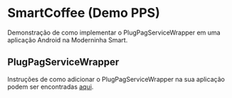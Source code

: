 # SmartCoffee (Demo PPS)

Demonstração de como implementar o PlugPagServiceWrapper em uma aplicação Android na Moderninha Smart.


## PlugPagServiceWrapper

Instruções de como adicionar o PlugPagServiceWrapper na sua aplicação podem ser encontradas [aqui](https://github.com/pagseguro/PlugPagServiceWrapper).
